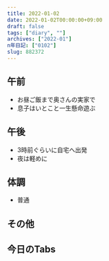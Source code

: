```yaml
---
title: 2022-01-02
date: 2022-01-02T00:00:00+09:00
draft: false
tags: ["diary", ""]
archives: ["2022-01"]
n年日記: ["0102"]
slug: 882372
---
```

## 午前
- お昼ご飯まで奥さんの実家で
- 息子はいとこと一生懸命遊ぶ
## 午後
- 3時前ぐらいに自宅へ出発
- 夜は軽めに
## 体調
- 普通
## その他
## 今日のTabs